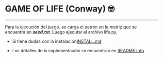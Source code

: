 # GAME OF LIFE (Conway) 🤓
<hr>

Para la ejecución del juego, se carga el patron en la matriz que se encuentra en **_seed.txt_**.
Luego ejecutar el archivo life.py.

- Si tiene dudas con la instalación[INSTALL.md](https://github.com/FacuLuna745/models-simulation/blob/master/gol/INSTALL.md)

- Los detalles de la implementación se encuentran en [README.info](https://github.com/FacuLuna745/models-simulation/blob/master/gol/README.info.md)